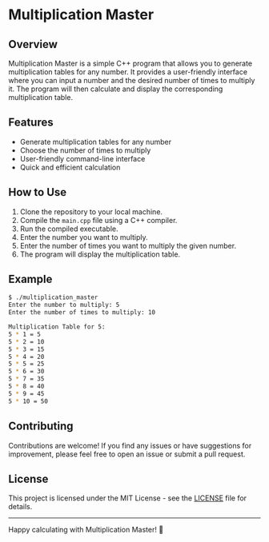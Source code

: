 # Multiplication Master

## Overview

Multiplication Master is a simple C++ program that allows you to generate multiplication tables for any number. It provides a user-friendly interface where you can input a number and the desired number of times to multiply it. The program will then calculate and display the corresponding multiplication table.

## Features

- Generate multiplication tables for any number
- Choose the number of times to multiply
- User-friendly command-line interface
- Quick and efficient calculation

## How to Use

1. Clone the repository to your local machine.
2. Compile the `main.cpp` file using a C++ compiler.
3. Run the compiled executable.
4. Enter the number you want to multiply.
5. Enter the number of times you want to multiply the given number.
6. The program will display the multiplication table.

## Example

```bash
$ ./multiplication_master
Enter the number to multiply: 5
Enter the number of times to multiply: 10

Multiplication Table for 5:
5 * 1 = 5
5 * 2 = 10
5 * 3 = 15
5 * 4 = 20
5 * 5 = 25
5 * 6 = 30
5 * 7 = 35
5 * 8 = 40
5 * 9 = 45
5 * 10 = 50
```
## Contributing

Contributions are welcome! If you find any issues or have suggestions for improvement, please feel free to open an issue or submit a pull request.

## License

This project is licensed under the MIT License - see the [LICENSE](LICENSE) file for details.

---

Happy calculating with Multiplication Master! 🚀
